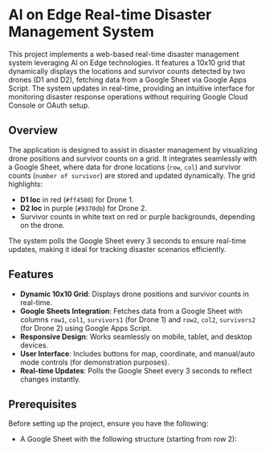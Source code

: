# AI on Edge Real-time Disaster Management System

This project implements a web-based real-time disaster management system leveraging AI on Edge technologies. It features a 10x10 grid that dynamically displays the locations and survivor counts detected by two drones (D1 and D2), fetching data from a Google Sheet via Google Apps Script. The system updates in real-time, providing an intuitive interface for monitoring disaster response operations without requiring Google Cloud Console or OAuth setup.

## Overview

The application is designed to assist in disaster management by visualizing drone positions and survivor counts on a grid. It integrates seamlessly with a Google Sheet, where data for drone locations (`row`, `col`) and survivor counts (`number of survivor`) are stored and updated dynamically. The grid highlights:
- **D1 loc** in red (`#ff4500`) for Drone 1.
- **D2 loc** in purple (`#9370db`) for Drone 2.
- Survivor counts in white text on red or purple backgrounds, depending on the drone.

The system polls the Google Sheet every 3 seconds to ensure real-time updates, making it ideal for tracking disaster scenarios efficiently.

## Features

- **Dynamic 10x10 Grid**: Displays drone positions and survivor counts in real-time.
- **Google Sheets Integration**: Fetches data from a Google Sheet with columns `row1`, `col1`, `survivors1` (for Drone 1) and `row2`, `col2`, `survivors2` (for Drone 2) using Google Apps Script.
- **Responsive Design**: Works seamlessly on mobile, tablet, and desktop devices.
- **User Interface**: Includes buttons for map, coordinate, and manual/auto mode controls (for demonstration purposes).
- **Real-time Updates**: Polls the Google Sheet every 3 seconds to reflect changes instantly.

## Prerequisites

Before setting up the project, ensure you have the following:

- A Google Sheet with the following structure (starting from row 2):
